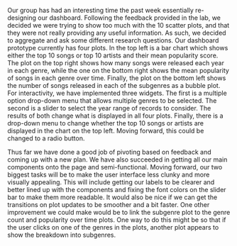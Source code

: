 Our group has had an interesting time the past week essentially re-designing our dashboard. Following the feedback provided in the lab, we decided we were trying to show too much with the 10 scatter plots, and that they were not really providing any useful information. As such, we decided to aggregate and ask some different research questions. Our dashboard prototype currently has four plots. In the top left is a bar chart which shows either the top 10 songs or top 10 artists and their mean popularity score. The plot on the top right shows how many songs were released each year in each genre, while the one on the bottom right shows the mean popularity of songs in each genre over time. Finally, the plot on the bottom left shows the number of songs released in each of the subgenres as a bubble plot. For interactivity, we have implemented three widgets. The first is a multiple option drop-down menu that allows multiple genres to be selected. The second is a slider to select the year range of records to consider. The results of both change what is displayed in all four plots. Finally, there is a drop-down menu to change whether the top 10 songs or artists are displayed in the chart on the top left. Moving forward, this could be changed to a radio button.

Thus far we have done a good job of pivoting based on feedback and coming up with a new plan. We have also succeeded in getting all our main components onto the page and semi-functional. Moving forward, our two biggest tasks will be to make the user interface less clunky and more visually appealing. This will include getting our labels to be clearer and better lined up with the components and fixing the font colors on the slider bar to make them more readable. It would also be nice if we can get the transitions on plot updates to be smoother and a bit faster. One other improvement we could make would be to link the subgenre plot to the genre count and popularity over time plots. One way to do this might be so that if the user clicks on one of the genres in the plots, another plot appears to show the breakdown into subgenres.
